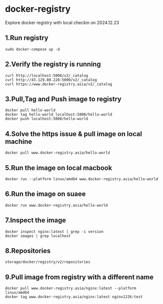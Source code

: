 # docker-registry
Explore docker registry with local checkin on 2024.12.23

## 1.Run registry
```
sudo docker-compose up -d
```

## 2.Verify the registry is running
```
curl http://localhost:5000/v2/_catalog
curl http://43.129.80.220:5000/v2/_catalog
curl https://www.docker-registry.asia/v2/_catalog
```

## 3.Pull,Tag and Push image to registry
```
docker pull hello-world
docker tag hello-world localhost:5000/hello-world
docker push localhost:5000/hello-world
```

## 4.Solve the https issue & pull image on local machine
```
docker pull www.docker-registry.asia/hello-world
```

## 5.Run the image on local macbook
```
docker run --platform linux/amd64 www.docker-registry.asia/hello-world
```

## 6.Run the image on suaee
```
docker run www.docker-registry.asia/hello-world
```

## 7.Inspect the image
```
docker inspect nginx:latest | grep -i version
docker images | grep localhost
```

## 8.Repositories
```
storage/docker/registry/v2/repositories
``` 

## 9.Pull image from registry with a different name
```
docker pull www.docker-registry.asia/nginx:latest --platform linux/amd64
docker tag www.docker-registry.asia/nginx:latest nginx1226:test
``` 